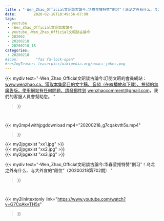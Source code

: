 ```yaml
---
title : "-Wen_Zhao_Official文昭談古論今:华春莹推特赞“倒习”！乌龙之外有什么、与大外宣的“段位”（20200218第702期） "
date:        2020-02-18T18:49:56-07:00
tags:
 - youtube
 - -Wen_Zhao_Official文昭談古論今
 - youtube_-Wen_Zhao_Official文昭談古論今
 - 202002
 - 20200218
 - 20200218_18
categories:
 - 20200218
#icon:        "fas fa-lock-open"
#resImgTeaser: teaserpics/wikipedia.org/emacs-jokes.png
---
```


{{< mydiv text="-Wen_Zhao_Official文昭談古論今:訂閱文昭的會員網站：www.wenzhao.ca，獲取本集節目的文字稿、音頻（在線播放和下載）、視頻的無廣告版。使用網站有任何問題，請發郵件到 wenzhaocomment@gmail.com，我們的客服人員會幫助您。 "
>}}
<br>


{{< my2mp4withjpgdownload mp4="20200218_g7cqakvth5s.mp4"
>}}

{{< my2jpgexist "xx1.jpg" >}}<br>
{{< my2jpgexist "xx2.jpg" >}}<br>
{{< my2jpgexist "xx3.jpg" >}}<br>



{{< mydiv text="-Wen_Zhao_Official文昭談古論今:华春莹推特赞“倒习”！乌龙之外有什么、与大外宣的“段位”（20200218第702期） "
>}}
<br>

{{< my2linktextonly link="https://www.youtube.com/watch?v=G7CqAkvTH5s"
>}}


<br>

